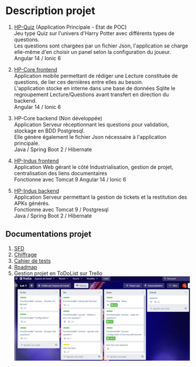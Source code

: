 # Description projet

1. [HP-Quiz](https://github.com/makina-dev-hpquiz/.github/tree/main/profile/apk) (Application Principale - Etat de POC)  
  Jeu type Quiz sur l'univers d'Harry Potter avec différents types de questions.  
  Les questions sont chargées par un fichier Json, l'application se charge elle-même d'en choisir un panel selon la configuration du joueur.  
  Angular 14 / Ionic 6  
  
2. [HP-Core frontend](https://github.com/makina-dev-hpquiz/hp-core-frontend)  
  Application mobile permettant de rédiger une Lecture constituée de questions, de lier ces dernières entre elles au besoin.  
  L'application stocke en interne dans une base de données Sqlite le regroupement Lecture/Questions avant transfert en direction du backend.  
  Angular 14 / Ionic 6  
  
3. HP-Core backend (Non développée)  
  Application Serveur réceptionnant les questions pour validation, stockage en BDD Postgresql.  
  Elle génère également le fichier Json nécessaire à l'application principale.    
  Java / Spring Boot 2 / Hibernate  
  
4. [HP-Indus frontend](https://github.com/makina-dev-hpquiz/hp-indus-frontend)  
  Application Web gérant le côté Industrialisation, gestion de projet, centralisation des liens documentaires  
  Fonctionne avec Tomcat 9 
  Angular 14 / Ionic 6  
  
5. [HP-Indus backend](https://github.com/makina-dev-hpquiz/hp-indus-backend)  
  Application Serveur permettant la gestion de tickets et la restitution des APKs générés.  
  Fonctionne avec Tomcat 9 / Postgresql  
  Java / Spring Boot 2 / Hibernate  
  
  ## Documentations projet
  
  1. [SFD](https://docs.google.com/document/d/1PWQbXQAr6nYlZHapnuzb-IvZHkaL8dhV8KiqI0nae5Y/edit?usp=sharing)
  2. [Chiffrage](https://docs.google.com/spreadsheets/d/12cPok14pU8tnejYP6GV8gVy76S_Eqh-w1hvSaMXM31Y/edit?usp=sharing)  
  3. [Cahier de tests](https://docs.google.com/document/d/1bm7djLDh4nXlwrjYaHkaCieGqOji3tXvFQzPaJJk-uE/edit?usp=sharing)
  4. [Roadmap](https://docs.google.com/document/d/1nxdJMI8h9_iNmjrAvKKnQXeV1GuceJjOrsuhjklycQk/edit?usp=sharing)
  5. Gestion projet en ToDoList sur Trello
  ![Trello image](https://github.com/makina-dev-hpquiz/.github/blob/main/profile/trello1.PNG)

